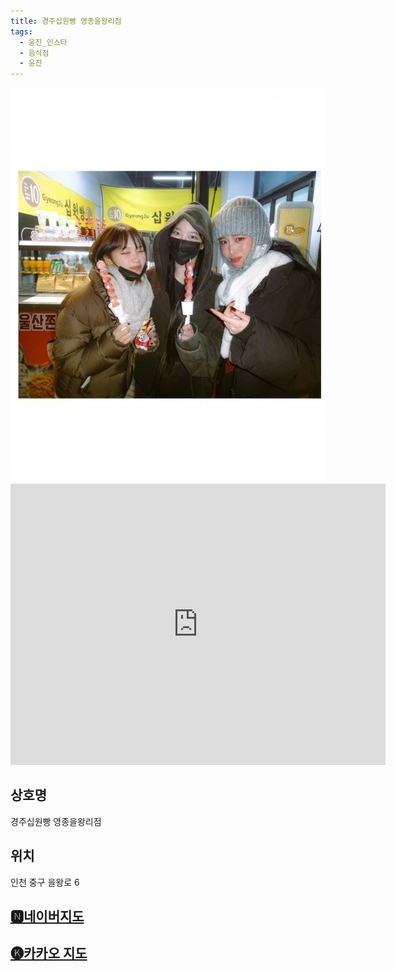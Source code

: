 ```yaml
---
title: 경주십원빵 영종을왕리점
tags:
  - 윤진_인스타
  - 음식점
  - 윤진
---
```

<img src="assets/1741187888.jpg">
<iframe src="https://www.google.com/maps/embed?pb=!1m18!1m12!1m3!1d3167.6289484691915!2d126.37231741335206!3d37.44586943091842!2m3!1f0!2f0!3f0!3m2!1i1024!2i768!4f13.1!3m3!1m2!1s0x357b91369b018511%3A0xfca3c1e7bf11dffd!2z7J247LKc6rSR7Jet7IucIOykkeq1rCDsnYTsmZXroZwgNg!5e0!3m2!1sko!2skr!4v1741355531603!5m2!1sko!2skr" width="600" height="450" style="border:0;" allowfullscreen="" loading="lazy" referrerpolicy="no-referrer-when-downgrade"></iframe>

## 상호명
경주십원빵 영종을왕리점

## 위치
인천 중구 을왕로 6


## [🅽네이버지도](https://naver.me/502dT6dw)

## [🅚카카오 지도](https://place.map.kakao.com/1662011220)